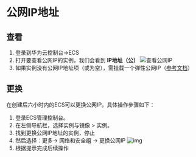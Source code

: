 # 公网IP地址

## 查看

1. 登录到华为云控制台->ECS
2. 打开要查看公网IP的实例，我们会看到 **IP地址（公）** 
   ![查看公网IP](https://libs.websoft9.com/Websoft9/DocsPicture/zh/huaweicloud/huaweicloud-getpublicip-websoft9.png)
3. 如果实例没有公网IP地址项（或为空），需挂载一个弹性公网IP（[参考文档](https://help.aliyun.com/document_detail/72125.html)）

## 更换

在创建后六小时内的ECS可以更换公网IP。具体操作步骤如下：

1. 登录ECS管理控制台。
2. 在左侧导航栏，选择实例与镜像 > 实例。
3. 找到更换公网IP地址的实例，停止
4. 然后选择：更多-> 网络和安全组 -> 更换公网IP
   ![img](https://libs.websoft9.com/Websoft9/DocsPicture/zh/aliyun/aliyun-changeip-websoft9.jpg)
5. 根据提示完成后续操作